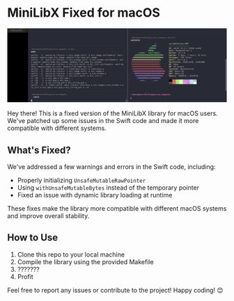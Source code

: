 # MiniLibX Fixed for macOS

![Screenshot](./screen.png)

Hey there! This is a fixed version of the MiniLibX library for macOS users. We've patched up some issues in the Swift code and made it more compatible with different systems.

## What's Fixed?

We've addressed a few warnings and errors in the Swift code, including:

- Properly initializing `UnsafeMutableRawPointer`
- Using `withUnsafeMutableBytes` instead of the temporary pointer
- Fixed an issue with dynamic library loading at runtime

These fixes make the library more compatible with different macOS systems and improve overall stability.

## How to Use

1. Clone this repo to your local machine
2. Compile the library using the provided Makefile
3. ???????
4. Profit

Feel free to report any issues or contribute to the project! Happy coding! 😊
